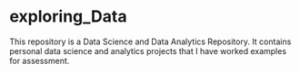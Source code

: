 # exploring_Data

This repository is a Data Science and Data Analytics Repository. It contains personal data science and analytics projects that I have worked examples for assessment.
